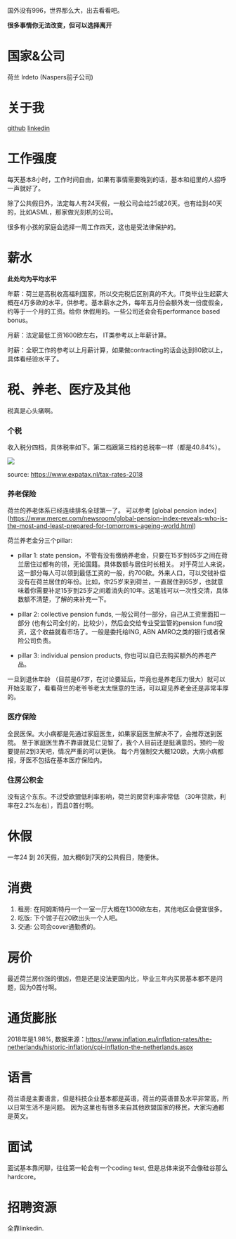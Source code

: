国外没有996，世界那么大，出去看看吧。

**很多事情你无法改变，但可以选择离开**

# 国家&公司

荷兰 Irdeto (Naspers前子公司)

# 关于我

[github](https://github.com/wlongxiang)
[linkedin](https://www.linkedin.com/in/benjamin-longxiang-wang/)

# 工作强度

每天基本8小时，工作时间自由，如果有事情需要晚到的话，基本和组里的人招呼一声就好了。

除了公共假日外，法定每人有24天假，一般公司会给25或26天。也有给到40天的，比如ASML，那家做光刻机的公司。

很多有小孩的家庭会选择一周工作四天，这也是受法律保护的。
# 薪水

**此处均为平均水平**

年薪：荷兰是高税收高福利国家，所以交完税后区别真的不大。IT类毕业生起薪大概在4万多欧的水平，供参考。基本薪水之外，每年五月份会额外发一份度假金，约等于一个月的工资。给你
休假用的。一些公司还会会有performance based bonus。

月薪：法定最低工资1600欧左右， IT类参考以上年薪计算。

时薪：全职工作的参考以上月薪计算，如果做contracting的话会达到80欧以上，具体看经验水平了。

# 税、养老、医疗及其他
  
税真是心头痛啊。
### 个税
收入税分四档，具体税率如下。第二档跟第三档的总税率一样（都是40.84%）。

![](https://github.com/wlongxiang/MyFiles/blob/master/Screen%20Shot%202019-04-06%20at%2020.49.25.png?raw=true)

source: https://www.expatax.nl/tax-rates-2018

### 养老保险

荷兰的养老体系已经连续排名全球第一了。
可以参考 [global pension index] (https://www.mercer.com/newsroom/global-pension-index-reveals-who-is-the-most-and-least-prepared-for-tomorrows-ageing-world.html)

荷兰养老金分三个pillar:

- pillar 1: state pension，不管有没有缴纳养老金，只要在15岁到65岁之间在荷兰居住过都有的领，无论国籍。具体数额与居住时长相关。
 对于荷兰人来说，这一部分每人可以领到最低工资的一般，约700欧。外来人口，可以交钱补偿没有在荷兰居住的年份。比如，你25岁来到荷兰，一直居住到65岁，也就意味着你需要补足15岁到25岁之间着消失的10年。这笔钱可以一次性交清，具体数额不清楚，了解的来补充一下。

- pillar 2: collective pension funds, 一般公司付一部分，自己从工资里面扣一部分 (也有公司全付的，比较少），然后会交给专业受监管的pension fund投资，这个收益就看市场了。一般是委托给ING, ABN AMRO之类的银行或者保险公司负责。
- pillar 3: individual pension products, 你也可以自已去购买额外的养老产品。

一旦到退休年龄 （目前是67岁，在讨论要延后，毕竟也是养老压力很大）就可以开始支取了，看看荷兰的老爷爷老太太惬意的生活，可以窥见养老金还是非常丰厚的。


### 医疗保险

全民医保。大小病都是先通过家庭医生，如果家庭医生解决不了，会推荐送到医院。
至于家庭医生靠不靠谱就见仁见智了，我个人目前还是挺满意的。预约一般要提前2到3天吧，情况严重的可以更快。
每个月强制交大概120欧。大病小病都报，牙医不包括在基本医疗保险内。

### 住房公积金

没有这个东东。不过受欧盟低利率影响，荷兰的房贷利率非常低 （30年贷款，利率在2.2%左右），而且0首付啊。

# 休假

一年24 到 26天假，加大概6到7天的公共假日，随便休。
  
# 消费

1. 租房: 在阿姆斯特丹一个一室一厅大概在1300欧左右，其他地区会便宜很多。
2. 吃饭: 下个馆子在20欧出头一个人吧。
3. 交通: 公司会cover通勤费的。

# 房价

最近荷兰房价涨的很凶，但是还是没法更国内比，毕业三年内买房基本都不是问题，因为0首付啊。

# 通货膨胀

2018年是1.98%,
数据来源：https://www.inflation.eu/inflation-rates/the-netherlands/historic-inflation/cpi-inflation-the-netherlands.aspx

# 语言

荷兰语是主要语言，但是科技企业基本都是英语，荷兰的英语普及水平非常高，所以日常生活不是问题。
因为这里也有很多来自其他欧盟国家的移民，大家沟通都是英文。


# 面试

面试基本靠闲聊，往往第一轮会有一个coding test, 但是总体来说不会像硅谷那么hardcore。

# 招聘资源

全靠linkedin.
